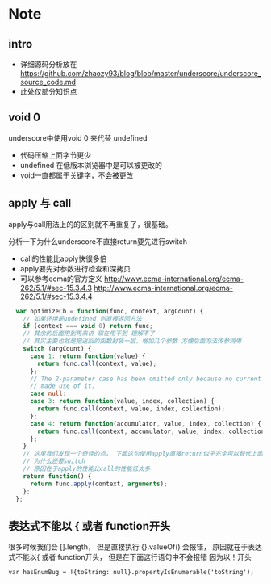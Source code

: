 # Note

## intro
 - 详细源码分析放在 https://github.com/zhaozy93/blog/blob/master/underscore/underscore_source_code.md
 - 此处仅部分知识点


## void 0
underscore中使用void 0 来代替 undefined
- 代码压缩上面字节更少
- undefined 在低版本浏览器中是可以被更改的
- void一直都属于关键字，不会被更改

## apply 与 call
apply与call用法上的的区别就不再重复了，很基础。

分析一下为什么underscore不直接return要先进行switch
- call的性能比apply快很多倍
- apply要先对参数进行检查和深拷贝
- 可以参考ecma的官方定义 http://www.ecma-international.org/ecma-262/5.1/#sec-15.3.4.3 http://www.ecma-international.org/ecma-262/5.1/#sec-15.3.4.4

```js
  var optimizeCb = function(func, context, argCount) {
    // 如果环境是undefined 则直接返回方法
    if (context === void 0) return func;
    // 其余的后面用到再来讲 现在用不到 理解不了
    // 其实主要也就是把返回的函数封装一层，增加几个参数 方便后面方法传参调用
    switch (argCount) {
      case 1: return function(value) {
        return func.call(context, value);
      };
      // The 2-parameter case has been omitted only because no current consumers
      // made use of it.
      case null:
      case 3: return function(value, index, collection) {
        return func.call(context, value, index, collection);
      };
      case 4: return function(accumulator, value, index, collection) {
        return func.call(context, accumulator, value, index, collection);
      };
    }
    // 这里我们发现一个奇怪的点， 下面这句使用apply直接return似乎完全可以替代上面的switch方法啊
    // 为什么还要switch
    // 原因在于apply的性能比call的性能低太多
    return function() {
      return func.apply(context, arguments);
    };
  };
```
## 表达式不能以 { 或者 function开头
很多时候我们会 [].length， 但是直接执行 {}.valueOf() 会报错， 原因就在于表达式不能以{ 或者 function开头， 但是在下面这行语句中不会报错 因为以！开头

`var hasEnumBug = !{toString: null}.propertyIsEnumerable('toString');`

